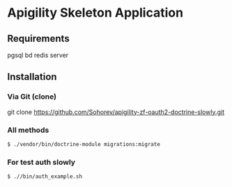 Apigility Skeleton Application
==============================

Requirements
------------
pgsql bd
redis server


Installation
------------

### Via Git (clone)
git clone https://github.com/Sohorev/apigility-zf-oauth2-doctrine-slowly.git


### All methods


```bash
$ ./vendor/bin/doctrine-module migrations:migrate
```
### For test auth slowly

```bash
$ .//bin/auth_example.sh
```
